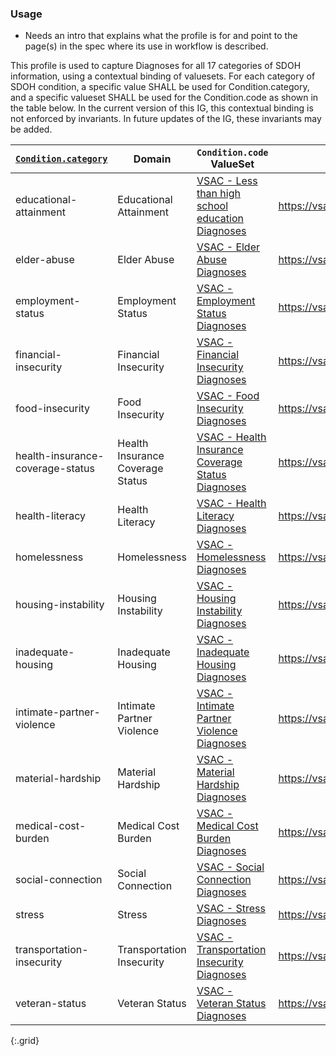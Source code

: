 

### Usage
* Needs an intro that explains what the profile is for and point to the page(s) in the spec where its use in workflow is described.


This profile is used to capture Diagnoses for all 17 categories of SDOH information, using a contextual binding of valuesets.
For each category of SDOH condition, a specific value SHALL be used for Condition.category, and a specific valueset SHALL be used for the Condition.code as shown in the table below.  In the current version of this IG, this contextual binding is not enforced by invariants.  In future updates of the IG, these invariants may be added.

| [`Condition.category`](ValueSet-SDOHCC-ValueSetSDOHCategory.html) | Domain | `Condition.code` ValueSet | ValueSet URL |
| ------ | -------------------- | ------------------------- | ------------ |
| educational-attainment  | Educational Attainment | [VSAC -  Less than high school education Diagnoses ]( https://vsac.nlm.nih.gov/valueset/2.16.840.1.113762.1.4.1247.103/expansion/Latest ) | https://vsac.nlm.nih.gov/valueset/2.16.840.1.113762.1.4.1247.103/expansion/Latest |
| elder-abuse  | Elder Abuse | [VSAC -  Elder Abuse Diagnoses ]( https://vsac.nlm.nih.gov/valueset/2.16.840.1.113762.1.4.1247.63/expansion/Latest ) | https://vsac.nlm.nih.gov/valueset/2.16.840.1.113762.1.4.1247.63/expansion/Latest |
| employment-status  | Employment Status | [VSAC -  Employment Status Diagnoses ]( https://vsac.nlm.nih.gov/valueset/2.16.840.1.113762.1.4.1247.42/expansion/Latest ) | https://vsac.nlm.nih.gov/valueset/2.16.840.1.113762.1.4.1247.42/expansion/Latest |
| financial-insecurity  | Financial Insecurity | [VSAC -  Financial Insecurity Diagnoses ]( https://vsac.nlm.nih.gov/valueset/2.16.840.1.113762.1.4.1247.108/expansion/Latest ) | https://vsac.nlm.nih.gov/valueset/2.16.840.1.113762.1.4.1247.108/expansion/Latest |
| food-insecurity  | Food Insecurity | [VSAC -  Food Insecurity Diagnoses ]( https://vsac.nlm.nih.gov/valueset/2.16.840.1.113762.1.4.1247.17/expansion/Latest ) | https://vsac.nlm.nih.gov/valueset/2.16.840.1.113762.1.4.1247.17/expansion/Latest |
| health-insurance-coverage-status  | Health Insurance Coverage Status | [VSAC -  Health Insurance Coverage Status Diagnoses ]( https://vsac.nlm.nih.gov/valueset/2.16.840.1.113762.1.4.1247.148/expansion/Latest ) | https://vsac.nlm.nih.gov/valueset/2.16.840.1.113762.1.4.1247.148/expansion/Latest |
| health-literacy  | Health Literacy | [VSAC -  Health Literacy Diagnoses ]( https://vsac.nlm.nih.gov/valueset/2.16.840.1.113762.1.4.1247.116/expansion/Latest ) | https://vsac.nlm.nih.gov/valueset/2.16.840.1.113762.1.4.1247.116/expansion/Latest |
| homelessness  | Homelessness | [VSAC -  Homelessness Diagnoses ]( https://vsac.nlm.nih.gov/valueset/2.16.840.1.113762.1.4.1247.18/expansion/Latest ) | https://vsac.nlm.nih.gov/valueset/2.16.840.1.113762.1.4.1247.18/expansion/Latest |
| housing-instability  | Housing Instability | [VSAC -  Housing Instability Diagnoses ]( https://vsac.nlm.nih.gov/valueset/2.16.840.1.113762.1.4.1247.24/expansion/Latest ) | https://vsac.nlm.nih.gov/valueset/2.16.840.1.113762.1.4.1247.24/expansion/Latest |
| inadequate-housing  | Inadequate Housing | [VSAC -  Inadequate Housing Diagnoses ]( https://vsac.nlm.nih.gov/valueset/2.16.840.1.113762.1.4.1247.48/expansion/Latest ) | https://vsac.nlm.nih.gov/valueset/2.16.840.1.113762.1.4.1247.48/expansion/Latest |
| intimate-partner-violence  | Intimate Partner Violence | [VSAC -  Intimate Partner Violence Diagnoses ]( https://vsac.nlm.nih.gov/valueset/2.16.840.1.113762.1.4.1247.84/expansion/Latest ) | https://vsac.nlm.nih.gov/valueset/2.16.840.1.113762.1.4.1247.84/expansion/Latest |
| material-hardship  | Material Hardship | [VSAC -  Material Hardship Diagnoses ]( https://vsac.nlm.nih.gov/valueset/2.16.840.1.113762.1.4.1247.35/expansion/Latest ) | https://vsac.nlm.nih.gov/valueset/2.16.840.1.113762.1.4.1247.35/expansion/Latest |
| medical-cost-burden  | Medical Cost Burden | [VSAC -  Medical Cost Burden Diagnoses ]( https://vsac.nlm.nih.gov/valueset/2.16.840.1.113762.1.4.1247.153/expansion/Latest ) | https://vsac.nlm.nih.gov/valueset/2.16.840.1.113762.1.4.1247.153/expansion/Latest |
| social-connection  | Social Connection | [VSAC -  Social Connection Diagnoses ]( https://vsac.nlm.nih.gov/valueset/2.16.840.1.113762.1.4.1247.81/expansion/Latest ) | https://vsac.nlm.nih.gov/valueset/2.16.840.1.113762.1.4.1247.81/expansion/Latest |
| stress  | Stress | [VSAC -  Stress Diagnoses ]( https://vsac.nlm.nih.gov/valueset/2.16.840.1.113762.1.4.1247.75/expansion/Latest ) | https://vsac.nlm.nih.gov/valueset/2.16.840.1.113762.1.4.1247.75/expansion/Latest |
| transportation-insecurity  | Transportation Insecurity | [VSAC -  Transportation Insecurity Diagnoses ]( https://vsac.nlm.nih.gov/valueset/2.16.840.1.113762.1.4.1247.26/expansion/Latest ) | https://vsac.nlm.nih.gov/valueset/2.16.840.1.113762.1.4.1247.26/expansion/Latest |
| veteran-status  | Veteran Status | [VSAC -  Veteran Status Diagnoses ]( https://vsac.nlm.nih.gov/valueset/2.16.840.1.113762.1.4.1247.78/expansion/Latest ) | https://vsac.nlm.nih.gov/valueset/2.16.840.1.113762.1.4.1247.78/expansion/Latest |
{:.grid}